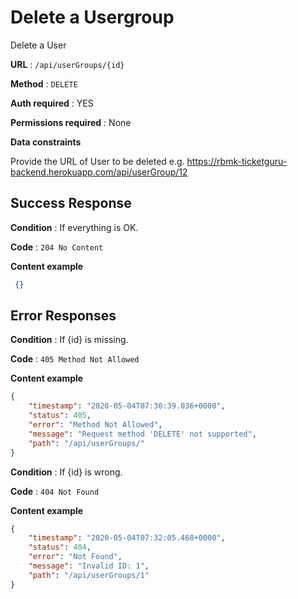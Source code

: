 # Delete a Usergroup

Delete a User

**URL** : `/api/userGroups/{id}`

**Method** : `DELETE`

**Auth required** : YES

**Permissions required** : None

**Data constraints**

Provide the URL of User to be deleted e.g. https://rbmk-ticketguru-backend.herokuapp.com/api/userGroup/12


## Success Response

**Condition** : If everything is OK.

**Code** : `204 No Content`

**Content example**

```json
 {}
```

## Error Responses

**Condition** : If {id} is missing.

**Code** : `405 Method Not Allowed`

**Content example**

```json
{
    "timestamp": "2020-05-04T07:30:39.036+0000",
    "status": 405,
    "error": "Method Not Allowed",
    "message": "Request method 'DELETE' not supported",
    "path": "/api/userGroups/"
}
```

**Condition** : If {id} is wrong.

**Code** : `404 Not Found`

**Content example**

```json
{
    "timestamp": "2020-05-04T07:32:05.468+0000",
    "status": 404,
    "error": "Not Found",
    "message": "Invalid ID: 1",
    "path": "/api/userGroups/1"
}
```
